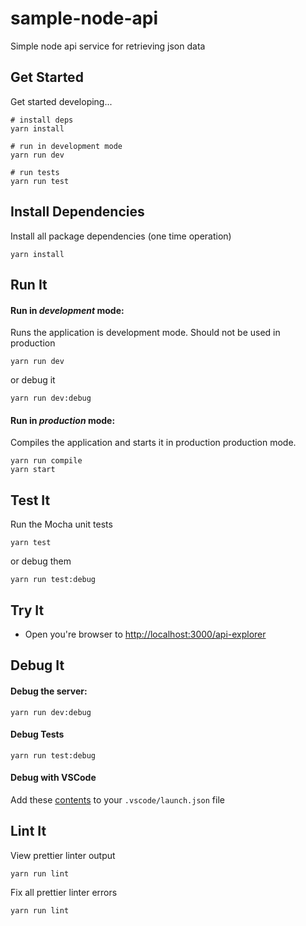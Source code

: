 # sample-node-api

Simple node api service for retrieving json data

## Get Started

Get started developing...

```shell
# install deps
yarn install

# run in development mode
yarn run dev

# run tests
yarn run test
```

## Install Dependencies

Install all package dependencies (one time operation)

```shell
yarn install
```

## Run It
#### Run in *development* mode:
Runs the application is development mode. Should not be used in production

```shell
yarn run dev
```

or debug it

```shell
yarn run dev:debug
```

#### Run in *production* mode:

Compiles the application and starts it in production production mode.

```shell
yarn run compile
yarn start
```

## Test It

Run the Mocha unit tests

```shell
yarn test
```

or debug them

```shell
yarn run test:debug
```

## Try It
* Open you're browser to [http://localhost:3000/api-explorer](http://localhost:3000/api-explorer)


## Debug It

#### Debug the server:

```
yarn run dev:debug
```

#### Debug Tests

```
yarn run test:debug
```

#### Debug with VSCode

Add these [contents](https://github.com/cdimascio/generator-express-no-stress/blob/next/assets/.vscode/launch.json) to your `.vscode/launch.json` file
## Lint It

View prettier linter output

```
yarn run lint
```

Fix all prettier linter errors

```
yarn run lint
```
   
